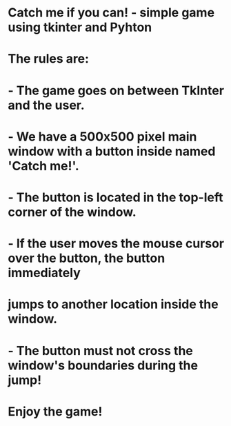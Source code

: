 # Catch me if you can! - simple game using tkinter and Pyhton
# 
# The rules are:
#
# - The game goes on between TkInter and the user.
# - We have a 500x500 pixel main window with a button inside named 'Catch me!'.
# - The button is located in the top-left corner of the window.
# - If the user moves the mouse cursor over the button, the button immediately
# jumps to another location inside the window.
# - The button must not cross the window's boundaries during the jump!
#
# Enjoy the game!
